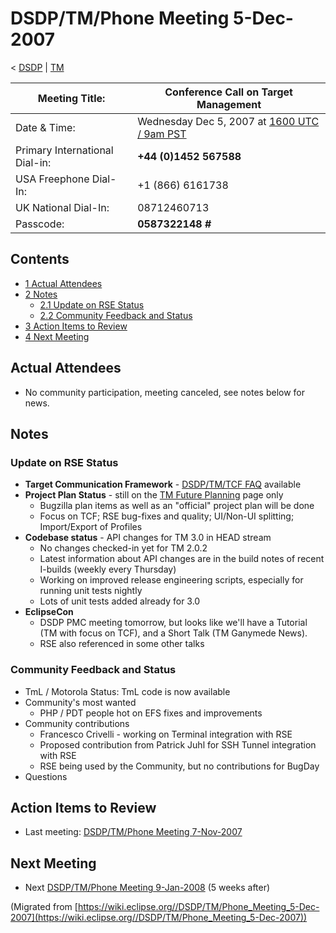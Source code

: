 

DSDP/TM/Phone Meeting 5-Dec-2007
================================

< [DSDP](./DSDP "DSDP")‎ | [TM](./DSDP/TM "DSDP/TM")

| Meeting Title: | **Conference Call on Target Management** |
| --- | --- |
| Date & Time: | Wednesday Dec 5, 2007 at [1600 UTC / 9am PST](http://www.timeanddate.com/worldclock/fixedtime.html?month=12&day=5&year=2007&hour=16&min=00&sec=0&p1=0) |
| Primary International Dial-in: | **+44 (0)1452 567588** |
| USA Freephone Dial-In: | +1 (866) 6161738 |
| UK National Dial-In: | 08712460713 |
| Passcode: | **0587322148 #** |

Contents
--------

*   [1 Actual Attendees](#Actual-Attendees)
*   [2 Notes](#Notes)
    *   [2.1 Update on RSE Status](#Update-on-RSE-Status)
    *   [2.2 Community Feedback and Status](#Community-Feedback-and-Status)
*   [3 Action Items to Review](#Action-Items-to-Review)
*   [4 Next Meeting](#Next-Meeting)

Actual Attendees
----------------

*   No community participation, meeting canceled, see notes below for news.

Notes
-----

### Update on RSE Status

*   **Target Communication Framework** \- [DSDP/TM/TCF FAQ](./DSDP/TM/TCF_FAQ "DSDP/TM/TCF FAQ") available
*   **Project Plan Status** \- still on the [TM Future Planning](./TM_Future_Planning "TM Future Planning") page only
    *   Bugzilla plan items as well as an "official" project plan will be done
    *   Focus on TCF; RSE bug-fixes and quality; UI/Non-UI splitting; Import/Export of Profiles
*   **Codebase status** \- API changes for TM 3.0 in HEAD stream
    *   No changes checked-in yet for TM 2.0.2
    *   Latest information about API changes are in the build notes of recent I-builds (weekly every Thursday)
    *   Working on improved release engineering scripts, especially for running unit tests nightly
    *   Lots of unit tests added already for 3.0
*   **EclipseCon**
    *   DSDP PMC meeting tomorrow, but looks like we'll have a Tutorial (TM with focus on TCF), and a Short Talk (TM Ganymede News).
    *   RSE also referenced in some other talks

### Community Feedback and Status

*   TmL / Motorola Status: TmL code is now available
*   Community's most wanted
    *   PHP / PDT people hot on EFS fixes and improvements
*   Community contributions
    *   Francesco Crivelli - working on Terminal integration with RSE
    *   Proposed contribution from Patrick Juhl for SSH Tunnel integration with RSE
    *   RSE being used by the Community, but no contributions for BugDay
*   Questions

Action Items to Review
----------------------

*   Last meeting: [DSDP/TM/Phone Meeting 7-Nov-2007](./DSDP/TM/Phone_Meeting_7-Nov-2007 "DSDP/TM/Phone Meeting 7-Nov-2007")

Next Meeting
------------

*   Next [DSDP/TM/Phone Meeting 9-Jan-2008](./DSDP/TM/Phone_Meeting_9-Jan-2008 "DSDP/TM/Phone Meeting 9-Jan-2008") (5 weeks after)


(Migrated from [https://wiki.eclipse.org//DSDP/TM/Phone_Meeting_5-Dec-2007](https://wiki.eclipse.org//DSDP/TM/Phone_Meeting_5-Dec-2007))